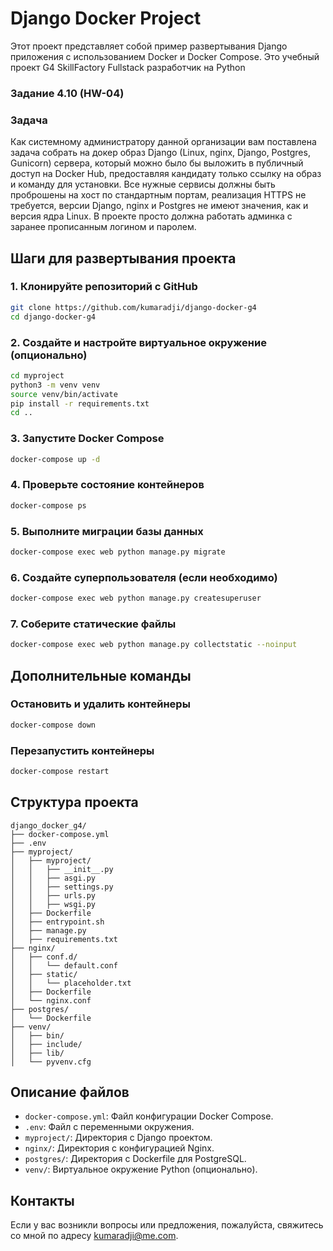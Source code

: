 # Django Docker Project

Этот проект представляет собой пример развертывания Django приложения с использованием Docker и Docker Compose.
Это учебный проект G4 SkillFactory Fullstack разработчик на Python

### Задание 4.10 (HW-04)
### Задача

Как системному администратору данной организации вам поставлена задача собрать на докер образ Django (Linux, nginx,
Django, Postgres, Gunicorn) сервера, который можно было бы выложить в публичный доступ на Docker Hub, предоставляя
кандидату только ссылку на образ и команду для установки. Все нужные сервисы должны быть проброшены на хост по
стандартным портам, реализация HTTPS не требуется, версии Django, nginx и Postgres не имеют значения, как и версия ядра
Linux. В проекте просто должна работать админка с заранее прописанным логином и паролем.

## Шаги для развертывания проекта

### 1. Клонируйте репозиторий с GitHub

```bash
git clone https://github.com/kumaradji/django-docker-g4
cd django-docker-g4
```

### 2. Создайте и настройте виртуальное окружение (опционально)

```bash
cd myproject
python3 -m venv venv
source venv/bin/activate
pip install -r requirements.txt
cd ..
```

### 3. Запустите Docker Compose

```bash
docker-compose up -d
```

### 4. Проверьте состояние контейнеров

```bash
docker-compose ps
```

### 5. Выполните миграции базы данных

```bash
docker-compose exec web python manage.py migrate
```

### 6. Создайте суперпользователя (если необходимо)

```bash
docker-compose exec web python manage.py createsuperuser
```

### 7. Соберите статические файлы

```bash
docker-compose exec web python manage.py collectstatic --noinput
```

## Дополнительные команды

### Остановить и удалить контейнеры

```bash
docker-compose down
```

### Перезапустить контейнеры

```bash
docker-compose restart
```

## Структура проекта

```
django_docker_g4/
├── docker-compose.yml
├── .env
├── myproject/
│   ├── myproject/
│   │   ├── __init__.py
│   │   ├── asgi.py
│   │   ├── settings.py
│   │   ├── urls.py
│   │   ├── wsgi.py
│   ├── Dockerfile
│   ├── entrypoint.sh
│   ├── manage.py
│   ├── requirements.txt
├── nginx/
│   ├── conf.d/
│   │   └── default.conf
│   ├── static/
│   │   └── placeholder.txt
│   ├── Dockerfile
│   └── nginx.conf
├── postgres/
│   └── Dockerfile
├── venv/
│   ├── bin/
│   ├── include/
│   ├── lib/
│   └── pyvenv.cfg
```

## Описание файлов

- `docker-compose.yml`: Файл конфигурации Docker Compose.
- `.env`: Файл с переменными окружения.
- `myproject/`: Директория с Django проектом.
- `nginx/`: Директория с конфигурацией Nginx.
- `postgres/`: Директория с Dockerfile для PostgreSQL.
- `venv/`: Виртуальное окружение Python (опционально).

## Контакты

Если у вас возникли вопросы или предложения, пожалуйста, свяжитесь со мной по
адресу [kumaradji@me.com](mailto:admin@example.com).

```